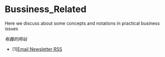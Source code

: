 # Bussiness_Related
Here we discuss about some concepts and notations in practical business issues

*有趣的网站*
- [1][Email Newsletter RSS](https://github.com/alaskasquirrel/Email-newsletter-RSS)
